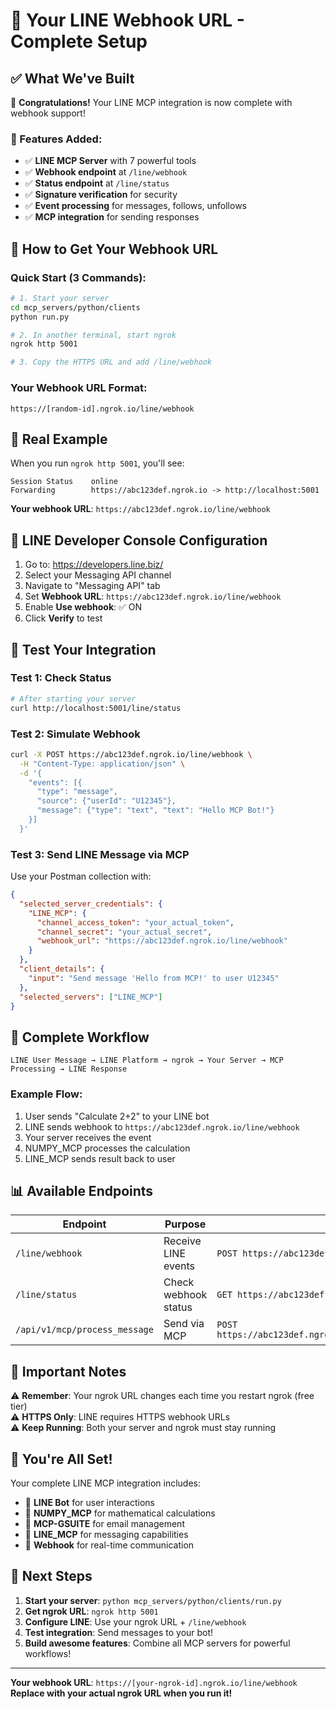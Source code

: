 # 📱 Your LINE Webhook URL - Complete Setup

## ✅ What We've Built

🎉 **Congratulations!** Your LINE MCP integration is now complete with webhook support!

### 🚀 Features Added:
- ✅ **LINE MCP Server** with 7 powerful tools
- ✅ **Webhook endpoint** at `/line/webhook` 
- ✅ **Status endpoint** at `/line/status`
- ✅ **Signature verification** for security
- ✅ **Event processing** for messages, follows, unfollows
- ✅ **MCP integration** for sending responses

## 🔗 How to Get Your Webhook URL

### Quick Start (3 Commands):

```bash
# 1. Start your server
cd mcp_servers/python/clients
python run.py

# 2. In another terminal, start ngrok
ngrok http 5001

# 3. Copy the HTTPS URL and add /line/webhook
```

### Your Webhook URL Format:
```
https://[random-id].ngrok.io/line/webhook
```

## 🎯 Real Example

When you run `ngrok http 5001`, you'll see:
```
Session Status    online
Forwarding        https://abc123def.ngrok.io -> http://localhost:5001
```

**Your webhook URL**: `https://abc123def.ngrok.io/line/webhook`

## 📝 LINE Developer Console Configuration

1. Go to: https://developers.line.biz/
2. Select your Messaging API channel
3. Navigate to "Messaging API" tab
4. Set **Webhook URL**: `https://abc123def.ngrok.io/line/webhook`
5. Enable **Use webhook**: ✅ ON
6. Click **Verify** to test

## 🧪 Test Your Integration

### Test 1: Check Status
```bash
# After starting your server
curl http://localhost:5001/line/status
```

### Test 2: Simulate Webhook
```bash
curl -X POST https://abc123def.ngrok.io/line/webhook \
  -H "Content-Type: application/json" \
  -d '{
    "events": [{
      "type": "message",
      "source": {"userId": "U12345"},
      "message": {"type": "text", "text": "Hello MCP Bot!"}
    }]
  }'
```

### Test 3: Send LINE Message via MCP
Use your Postman collection with:
```json
{
  "selected_server_credentials": {
    "LINE_MCP": {
      "channel_access_token": "your_actual_token",
      "channel_secret": "your_actual_secret",
      "webhook_url": "https://abc123def.ngrok.io/line/webhook"
    }
  },
  "client_details": {
    "input": "Send message 'Hello from MCP!' to user U12345"
  },
  "selected_servers": ["LINE_MCP"]
}
```

## 🔄 Complete Workflow

```
LINE User Message → LINE Platform → ngrok → Your Server → MCP Processing → LINE Response
```

### Example Flow:
1. User sends "Calculate 2+2" to your LINE bot
2. LINE sends webhook to `https://abc123def.ngrok.io/line/webhook`
3. Your server receives the event
4. NUMPY_MCP processes the calculation
5. LINE_MCP sends result back to user

## 📊 Available Endpoints

| Endpoint | Purpose | Example |
|----------|---------|---------|
| `/line/webhook` | Receive LINE events | `POST https://abc123def.ngrok.io/line/webhook` |
| `/line/status` | Check webhook status | `GET https://abc123def.ngrok.io/line/status` |
| `/api/v1/mcp/process_message` | Send via MCP | `POST https://abc123def.ngrok.io/api/v1/mcp/process_message` |

## 🚨 Important Notes

⚠️ **Remember**: Your ngrok URL changes each time you restart ngrok (free tier)  
⚠️ **HTTPS Only**: LINE requires HTTPS webhook URLs  
⚠️ **Keep Running**: Both your server and ngrok must stay running  

## 🎉 You're All Set!

Your complete LINE MCP integration includes:

- 📱 **LINE Bot** for user interactions
- 🧮 **NUMPY_MCP** for mathematical calculations  
- 📧 **MCP-GSUITE** for email management
- 💬 **LINE_MCP** for messaging capabilities
- 🔗 **Webhook** for real-time communication

## 🚀 Next Steps

1. **Start your server**: `python mcp_servers/python/clients/run.py`
2. **Get ngrok URL**: `ngrok http 5001`  
3. **Configure LINE**: Use your ngrok URL + `/line/webhook`
4. **Test integration**: Send messages to your bot!
5. **Build awesome features**: Combine all MCP servers for powerful workflows!

---

**Your webhook URL**: `https://[your-ngrok-id].ngrok.io/line/webhook`  
**Replace with your actual ngrok URL when you run it!**
